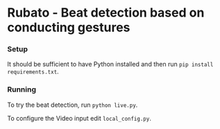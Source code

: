 # Rubato - Beat detection based on conducting gestures 

### Setup

It should be sufficient to have Python installed and then run `pip install requirements.txt`.

### Running

To try the beat detection, run `python live.py`.

To configure the Video input edit `local_config.py`.